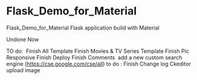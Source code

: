 # Flask_Demo_for_Material
Flask_Demo_for_Material
Flask application build with Material

Undone Now

TO do:
  Finish All Template
  Finish Movies & TV Series Template
  Finish Pic Responsive
  Finish Deploy
  Finish Comments
  add a new custom search engine (https://cse.google.com/cse/all)
 to do :
     Finish Change log
	 Ckeditor upload image

